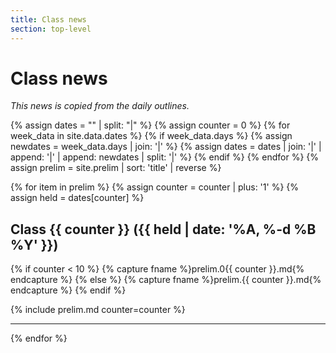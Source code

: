 ```yaml
---
title: Class news
section: top-level
---
```

Class news
==========

*This news is copied from the daily outlines.*

{% assign dates = "" | split: "|" %}
{% assign counter = 0 %}
{% for week_data in site.data.dates %}
  {% if week_data.days %}
    {% assign newdates = week_data.days | join: '|' %}
    {% assign dates = dates | join: '|' | append: '|' | append: newdates | split: '|' %}
  {% endif %}
{% endfor %}
{% assign prelim = site.prelim | sort: 'title' | reverse %}

{% for item in prelim %}
  {% assign counter = counter | plus: '1' %}
  {% assign held = dates[counter] %}

## Class {{ counter }} ({{ held | date: '%A, %-d %B %Y' }})

{% if counter < 10 %}
{% capture fname %}prelim.0{{ counter }}.md{% endcapture %}
{% else %}
{% capture fname %}prelim.{{ counter }}.md{% endcapture %}
{% endif %}

{% include prelim.md counter=counter %}

<hr/>
{% endfor %}
